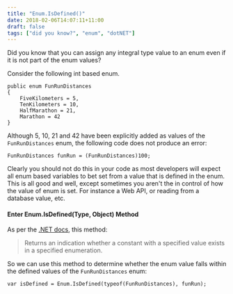 ```yaml
---
title: "Enum.IsDefined()"
date: 2018-02-06T14:07:11+11:00
draft: false
tags: ["did you know?", "enum", "dotNET"]
---
```


Did you know that you can assign any integral type value to an enum even if it is not part of the enum values?  

Consider the following int based enum.
``` 
public enum FunRunDistances
{
    FiveKilometers = 5,
    TenKilometers = 10,
    HalfMarathon = 21,
    Marathon = 42
}
```
Although 5, 10, 21 and 42 have been explicitly added as values of the ```FunRunDistances``` enum, the following code does not produce an error:

```
FunRunDistances funRun = (FunRunDistances)100;
```

Clearly you should not do this in your code as most developers will expect all enum based variables to bet set from a value that is defined in the enum.  This is all good and well, except sometimes you aren't the in control of how the value of enum is set.  For instance a Web API, or reading from a database value, etc.

#### Enter Enum.IsDefined(Type, Object) Method 

As per the [.NET docs](https://docs.microsoft.com/en-us/dotnet/api/system.enum.isdefined?view=netframework-4.7.1), this method:

> Returns an indication whether a constant with a specified value exists in a specified enumeration.

So we can use this method to determine whether the enum value falls within the defined values of the ```FunRunDistances``` enum:
```
var isDefined = Enum.IsDefined(typeof(FunRunDistances), funRun);
```